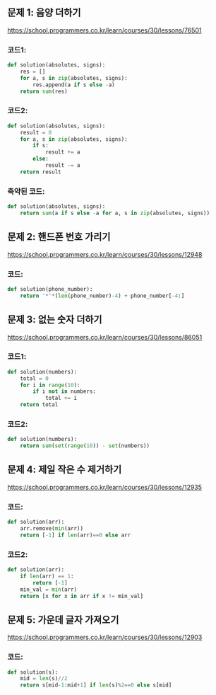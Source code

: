 ## 문제 1: 음양 더하기

https://school.programmers.co.kr/learn/courses/30/lessons/76501

### 코드1:
```python
def solution(absolutes, signs):
    res = []
    for a, s in zip(absolutes, signs):
        res.append(a if s else -a)
    return sum(res)
```

### 코드2:
```python
def solution(absolutes, signs):
    result = 0
    for a, s in zip(absolutes, signs):
        if s:
            result += a
        else:
            result -= a
    return result
```

### 축약된 코드:
```python
def solution(absolutes, signs):
    return sum(a if s else -a for a, s in zip(absolutes, signs))
```

## 문제 2: 핸드폰 번호 가리기

https://school.programmers.co.kr/learn/courses/30/lessons/12948

### 코드:
```python
def solution(phone_number):
    return '*'*(len(phone_number)-4) + phone_number[-4:]
```

## 문제 3: 없는 숫자 더하기

https://school.programmers.co.kr/learn/courses/30/lessons/86051

### 코드1:
```python
def solution(numbers):
    total = 0
    for i in range(10):
        if i not in numbers:
            total += i
    return total
```

### 코드2:
```python
def solution(numbers):
    return sum(set(range(10)) - set(numbers))
```

## 문제 4: 제일 작은 수 제거하기

https://school.programmers.co.kr/learn/courses/30/lessons/12935

### 코드:
```python
def solution(arr):
    arr.remove(min(arr))
    return [-1] if len(arr)==0 else arr
```

### 코드2:
```python
def solution(arr):
    if len(arr) == 1:
        return [-1]
    min_val = min(arr)
    return [x for x in arr if x != min_val]
```
## 문제 5: 가운데 글자 가져오기

https://school.programmers.co.kr/learn/courses/30/lessons/12903

### 코드:
```python
def solution(s):
    mid = len(s)//2
    return s[mid-1:mid+1] if len(s)%2==0 else s[mid]
```
